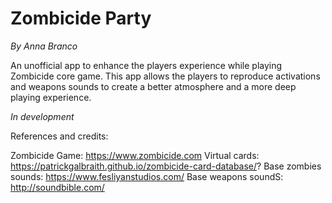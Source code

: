 # Zombicide Party
_By Anna Branco_

An unofficial app to enhance the players experience while playing Zombicide core game.
This app allows the players to reproduce activations and weapons sounds to create a better atmosphere and a more deep playing experience.

_In development_



References and credits:

Zombicide Game: https://www.zombicide.com
Virtual cards: https://patrickgalbraith.github.io/zombicide-card-database/?
Base zombies sounds: https://www.fesliyanstudios.com/
Base weapons soundS: http://soundbible.com/
